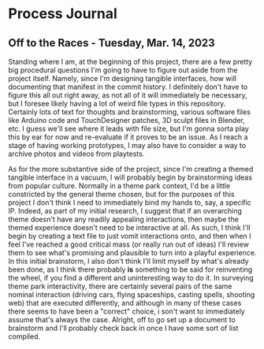 # Process Journal

## Off to the Races - Tuesday, Mar. 14, 2023

Standing where I am, at the beginning of this project, there are a few pretty big procedural questions I'm going to have to figure out aside from the project itself. Namely, since I'm designing tangible interfaces, how will documenting that manifest in the commit history. I definitely don't have to figure this all out right away, as not all of it will immediately be necessary, but I foresee likely having a lot of weird file types in this repository. Certainly lots of text for thoughts and brainstorming, various software files like Arduino code and TouchDesigner patches, 3D sculpt files in Blender, etc. I guess we'll see where it leads with file size, but I'm gonna sorta play this by ear for now and re-evaluate if it proves to be an issue. As I reach a stage of having working prototypes, I may also have to consider a way to archive photos and videos from playtests.

As for the more substantive side of the project, since I'm creating a themed tangible interface in a vacuum, I will probably begin by brainstorming ideas from popular culture. Normally in a theme park context, I'd be a little constricted by the general theme chosen, but for the purposes of this project I don't think I need to immediately bind my hands to, say, a specific IP. Indeed, as part of my initial research, I suggest that if an overarching theme doesn't have any readily appealing interactions, then maybe the themed experience doesn't need to be interactive at all. As such, I think I'll begin by creating a text file to just vomit interactions onto, and then when I feel I've reached a good critical mass (or really run out of ideas) I'll review them to see what's promising and plausible to turn into a playful experience. In this initial brainstorm, I also don't think I'll limit myself by what's already been done, as I think there probably **is** something to be said for reinventing the wheel, if you find a different and uninteresting way to do it. In surveying theme park interactivity, there are certainly several pairs of the same nominal interaction (driving cars, flying spaceships, casting spells, shooting web) that are executed differently, and although in many of these cases there seems to have been a "correct" choice, i son't want to immediately assume that's always the case. Alright, off to go set up a document to brainstorm and I'll probably check back in once I have some sort of list compiled. 
